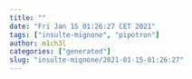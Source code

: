 ```yaml
---
title: ""
date: "Fri Jan 15 01:26:27 CET 2021"
tags: ["insulte-mignone", "pipotron"]
author: m1ch3l
categories: ["generated"]
slug: "insulte-mignone/2021-01-15-01:26:27"
---
```



